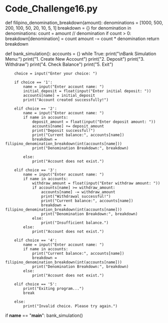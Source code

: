 # Code_Challenge16.py
def filipino_denomination_breakdown(amount):
    denominations = [1000, 500, 200, 100, 50, 20, 10, 5, 1]
    breakdown = {}
    for denomination in denominations:
        count = amount // denomination
        if count > 0:
            breakdown[denomination] = count
            amount -= count * denomination
    return breakdown

def bank_simulation():
    accounts = {}
    while True:
        print("\nBank Simulation Menu:")
        print("1. Create New Account")
        print("2. Deposit")
        print("3. Withdraw")
        print("4. Check Balance")
        print("5. Exit")

        choice = input("Enter your choice: ")

        if choice == '1':
            name = input("Enter account name: ")
            initial_deposit = float(input("Enter initial deposit: "))
            accounts[name] = initial_deposit
            print("Account created successfully!")

        elif choice == '2':
            name = input("Enter account name: ")
            if name in accounts:
                deposit_amount = float(input("Enter deposit amount: "))
                accounts[name] += deposit_amount
                print("Deposit successful!")
                print("Current balance:", accounts[name])
                breakdown = filipino_denomination_breakdown(int(accounts[name]))
                print("Denomination Breakdown:", breakdown)

            else:
                print("Account does not exist.")

        elif choice == '3':
            name = input("Enter account name: ")
            if name in accounts:
                withdraw_amount = float(input("Enter withdraw amount: "))
                if accounts[name] >= withdraw_amount:
                    accounts[name] -= withdraw_amount
                    print("Withdrawal successful!")
                    print("Current balance:", accounts[name])
                    breakdown = filipino_denomination_breakdown(int(accounts[name]))
                    print("Denomination Breakdown:", breakdown)
                else:
                    print("Insufficient balance.")
            else:
                print("Account does not exist.")

        elif choice == '4':
            name = input("Enter account name: ")
            if name in accounts:
                print("Current balance:", accounts[name])
                breakdown = filipino_denomination_breakdown(int(accounts[name]))
                print("Denomination Breakdown:", breakdown)
            else:
                print("Account does not exist.")

        elif choice == '5':
            print("Exiting program...")
            break

        else:
            print("Invalid choice. Please try again.")

if __name__ == "__main__":
    bank_simulation()
